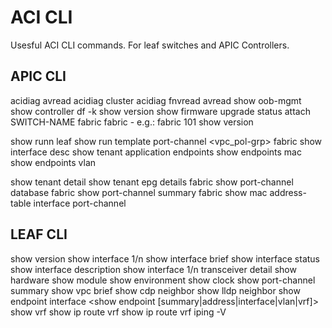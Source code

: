 # ACI CLI

Usesful ACI CLI commands. For leaf switches and APIC Controllers.

## APIC CLI

acidiag avread
acidiag cluster
acidiag fnvread
avread
show oob-mgmt
show controller
df -k
show version
show firmware upgrade status
attach SWITCH-NAME
fabric <nodeid> <swich-command>
fabric <nodeid1>-<nodeid2> <swich-command>
e.g.: fabric 101 show version 

show runn leaf <leafid>
show run template port-channel <vpc_pol-grp>
fabric <nodeid> show interface desc
show tenant <tenant name> application <ap> endpoints
show endpoints mac <mac-address>
show endpoints vlan <vlanid>

show tenant <tenantname> detail
show tenant <tenant name> epg <epgname> details
fabric <nodeid> show port-channel database
fabric <nodeid> show port-channel summary
fabric <nodeid> show mac address-table interface port-channel <POn>


## LEAF CLI

show version
show interface 1/n 
show interface brief
show interface status
show interface description
show interface 1/n transceiver detail
show hardware
show module
show environment
show clock
show port-channel summary
show vpc brief
show cdp neighbor
show lldp neighbor
show endpoint interface <int>
<show endpoint [summary|address|interface|vlan|vrf]>
show vrf
show ip route vrf <vrfname>
show ip route <prefix> vrf <vrfname>
iping -V <vrfname> <ipaddress>

